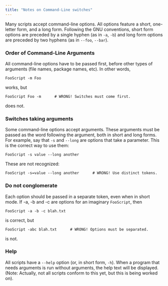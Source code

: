 ```yaml
---
title: "Notes on Command-Line switches"
---
```


Many scripts accept command-line options. All options feature a short,
one-letter form, and a long form. Following the GNU conventions, short
form options are preceded by a single hyphen (as in `-a`, `-b`) and long
form options are preceded by two hyphens (as in `--foo`, `--bar`).

### Order of Command-Line Arguments

All command-line options have to be passed first, before other types of
arguments (file names, package names, etc). In other words,

```fish
FooScript -m Foo
```

works, but

```fish
FooScript Foo -m      # WRONG! Switches must come first.
```

does not.

### Switches taking arguments

Some command-line options accept arguments. These arguments must be
passed as the word following the argument, both in short and long forms.
For example, say that `-s` and `--long` are options that take a parameter.
This is the correct way to use them:

```fish
FooScript -s value --long another
```

These are not recognized:

```fish
FooScript -s=value --long another      # WRONG! Use distinct tokens.
```

### Do not conglomerate

Each option should be passed in a separate token, even when in short
mode. If -a, -b and -c are options for an imaginary
`FooScript`, then

```fish
FooScript -a -b -c blah.txt
```

is correct, but

```fish
FooScript -abc blah.txt      # WRONG! Options must be separated.
```

is not.

### Help

All scripts have a `--help` option (or, in short form, `-h`). When a program
that needs arguments is run without arguments, the help text will be
displayed. (Note: Actually, not all scripts conform to this yet, but
this is being worked on).
